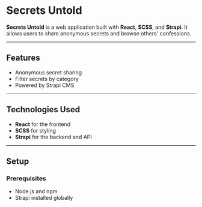 # Secrets Untold

**Secrets Untold** is a web application built with **React**, **SCSS**, and **Strapi**. It allows users to share anonymous secrets and browse others' confessions.

---

## Features

- Anonymous secret sharing
- Filter secrets by category
- Powered by Strapi CMS

---

## Technologies Used

- **React** for the frontend
- **SCSS** for styling
- **Strapi** for the backend and API

---

## Setup

### Prerequisites

- Node.js and npm
- Strapi installed globally
